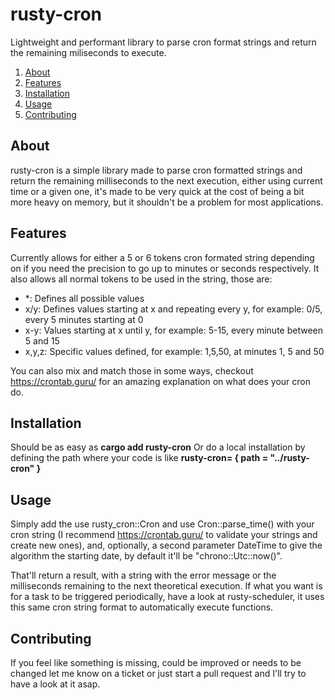 # rusty-cron
Lightweight and performant library to parse cron format strings and return the remaining miliseconds to execute.

1. [About](#about)
2. [Features](#features)
3. [Installation](#installation)
4. [Usage](#usage)
5. [Contributing](#contributing)

## About
rusty-cron is a simple library made to parse cron formatted strings and return the remaining milliseconds to the next execution, either using current time or a given one,
it's made to be very quick at the cost of being a bit more heavy on memory, but it shouldn't be a problem for most applications.

## Features
Currently allows for either a 5 or 6 tokens cron formated string depending on if you need the precision to go up to minutes or seconds respectively.
It also allows all normal tokens to be used in the string, those are:

- *: Defines all possible values
- x/y: Defines values starting at x and repeating every y, for example: 0/5, every 5 minutes starting at 0
- x-y: Values starting at x until y, for example: 5-15, every minute between 5 and 15
- x,y,z: Specific values defined, for example: 1,5,50, at minutes 1, 5 and 50

You can also mix and match those in some ways, checkout https://crontab.guru/ for an amazing explanation on what does your cron do.

## Installation
Should be as easy as **cargo add rusty-cron**
Or do a local installation by defining the path where your code is like **rusty-cron= { path = "../rusty-cron" }**

## Usage
Simply add the use rusty_cron::Cron and use Cron::parse_time() with your cron string (I recommend https://crontab.guru/ to validate your strings and create new ones),
and, optionally, a second parameter DateTime<Utc> to give the algorithm the starting date, by default it'll be "chrono::Utc::now()".

That'll return a result, with a string with the error message or the milliseconds remaining to the next theoretical execution.
If what you want is for a task to be triggered periodically, have a look at rusty-scheduler, it uses this same cron string format to automatically execute functions.

## Contributing
If you feel like something is missing, could be improved or needs to be changed let me know on a ticket or just start a pull request and I'll try to have a look at it asap.
